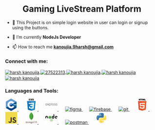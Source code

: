 <h1 align="center"><b> Gaming LiveStream Platform </b> </h1>

- 🔭  This Project is on simple login website in user can login or signup using the buttons.

- 🌱 I’m currently **NodeJs Developer** 

- 📫 How to reach me **kanoujia.9harsh@gmail.com**

<h3 align="left">Connect with me:</h3>
<p align="left">
    <a href="https://linkedin.com/in/harsh kanoujia" target="blank">
        <img align="center" src="https://raw.githubusercontent.com/rahuldkjain/github-profile-readme-generator/master/src/images/icons/Social/linked-in-alt.svg" alt="harsh kanoujia" height="30" width="40" />
    </a>
    <a href="https://stackoverflow.com/users/27522313" target="blank">
        <img align="center" src="https://raw.githubusercontent.com/rahuldkjain/github-profile-readme-generator/master/src/images/icons/Social/stack-overflow.svg" alt="27522313" height="30" width="40" />
    </a>
    <a href="https://www.hackerrank.com/harsh kanoujia" target="blank">
        <img align="center" src="https://raw.githubusercontent.com/rahuldkjain/github-profile-readme-generator/master/src/images/icons/Social/hackerrank.svg" alt="harsh kanoujia" height="30" width="40" />
    </a>
    <a href="https://www.leetcode.com/harsh kanoujia" target="blank">
        <img align="center" src="https://raw.githubusercontent.com/rahuldkjain/github-profile-readme-generator/master/src/images/icons/Social/leet-code.svg" alt="harsh kanoujia" height="30" width="40" />
    </a>
    <a href="https://www.hackerearth.com/harsh kanoujia" target="blank">
        <img align="center" src="https://raw.githubusercontent.com/rahuldkjain/github-profile-readme-generator/master/src/images/icons/Social/hackerearth.svg" alt="harsh kanoujia" height="30" width="40" />
    </a>
</p>

<h3 align="left">Languages and Tools:</h3>
<p align="left">
    <a href="https://www.w3schools.com/cpp/" target="_blank" rel="noreferrer" style="margin-right: 10px;" > 
        <img src="https://raw.githubusercontent.com/devicons/devicon/master/icons/cplusplus/cplusplus-original.svg" alt="cplusplus" width="40" height="40"> 
    </a>  &nbsp;&nbsp;
    <a href="https://www.w3schools.com/css/" target="_blank" rel="noreferrer" style="margin-right: 10px;" > 
        <img src="https://raw.githubusercontent.com/devicons/devicon/master/icons/css3/css3-original-wordmark.svg" alt="css3" width="40" height="40"/> 
    </a>  &nbsp;&nbsp;  
    <a href="https://expressjs.com" target="_blank" rel="noreferrer" style="margin-right: 10px;" > 
        <img src="https://raw.githubusercontent.com/devicons/devicon/master/icons/express/express-original-wordmark.svg" alt="express" width="40" height="40"/>
    </a>  &nbsp;&nbsp; 
    <a href="https://www.figma.com/" target="_blank" rel="noreferrer" style="margin-right: 10px;" > 
        <img src="https://www.vectorlogo.zone/logos/figma/figma-icon.svg" alt="figma" width="40" height="40"/> 
    </a>  &nbsp;&nbsp; 
    <a href="https://firebase.google.com/" target="_blank" rel="noreferrer" style="margin-right: 10px;" > 
        <img src="https://www.vectorlogo.zone/logos/firebase/firebase-icon.svg" alt="firebase" width="40" height="40"/> 
    </a>  &nbsp;&nbsp; 
    <a href="https://git-scm.com/" target="_blank" rel="noreferrer" style="margin-right: 10px;" > 
        <img src="https://www.vectorlogo.zone/logos/git-scm/git-scm-icon.svg" alt="git" width="40" height="40"/> 
    </a>  &nbsp;&nbsp; 
    <a href="https://www.w3.org/html/" target="_blank" rel="noreferrer" style="margin-right: 10px;" > 
        <img src="https://raw.githubusercontent.com/devicons/devicon/master/icons/html5/html5-original-wordmark.svg" alt="html5" width="40" height="40"/> 
    </a>  &nbsp;&nbsp;
    <a href="https://developer.mozilla.org/en-US/docs/Web/JavaScript" target="_blank" rel="noreferrer" style="margin-right: 10px;" > 
        <img src="https://raw.githubusercontent.com/devicons/devicon/master/icons/javascript/javascript-original.svg" alt="javascript" width="40" height="40"> 
    </a>  &nbsp;&nbsp; 
    <a href="https://www.mongodb.com/" target="_blank" rel="noreferrer" style="margin-right: 10px;" > 
        <img src="https://raw.githubusercontent.com/devicons/devicon/master/icons/mongodb/mongodb-original-wordmark.svg" alt="mongodb" width="40" height="40"> 
    </a>  &nbsp;&nbsp; 
    <a href="https://nodejs.org" target="_blank" rel="noreferrer" style="margin-right: 10px;" > 
        <img src="https://raw.githubusercontent.com/devicons/devicon/master/icons/nodejs/nodejs-original-wordmark.svg" alt="nodejs" width="40" height="40"/> 
    </a>  &nbsp;&nbsp; 
    <a href="https://postman.com" target="_blank" rel="noreferrer" style="margin-right: 10px;" > 
        <img src="https://www.vectorlogo.zone/logos/getpostman/getpostman-icon.svg" alt="postman" width="40" height="40"/> 
    </a>  &nbsp;&nbsp; 
    <a href="https://www.python.org" target="_blank" rel="noreferrer" style="margin-right: 10px;" > 
        <img src="https://raw.githubusercontent.com/devicons/devicon/master/icons/python/python-original.svg" alt="python" width="40" height="40"/> 
    </a>  
</p>